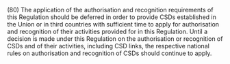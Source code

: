 (80) The application of the authorisation and recognition requirements of this Regulation should be deferred in order to provide CSDs established in the Union or in third countries with sufficient time to apply for authorisation and recognition of their activities provided for in this Regulation. Until a decision is made under this Regulation on the authorisation or recognition of CSDs and of their activities, including CSD links, the respective national rules on authorisation and recognition of CSDs should continue to apply.